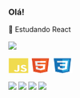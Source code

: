 ### Olá!

🌱 Estudando React

<a href="https://possomato.github.io/portfolio/" target="_blank">
  <!--<img align="center" src="https://github-readme-stats.vercel.app/api?username=possomato&show_icons=true&theme=aura" />-->
  <img align="center" src="https://github-readme-stats.vercel.app/api/top-langs/?username=possomato&layout=donut&theme=aura" />
</a>


<div style="display: inline_block"><br>
  <img align="center" alt="Possomato-Js" height="30" width="40" src="https://raw.githubusercontent.com/devicons/devicon/master/icons/javascript/javascript-plain.svg">
  <img align="center" alt="Possomato-HTML" height="30" width="40" src="https://raw.githubusercontent.com/devicons/devicon/master/icons/html5/html5-original.svg">
  <img align="center" alt="Possomato-CSS" height="30" width="40"
src="https://raw.githubusercontent.com/devicons/devicon/master/icons/css3/css3-original.svg">
</div> <br>

<div> 
  <a href="https://instagram.com/ga_bonifacio" target="_blank"><img src="https://img.shields.io/badge/-Instagram-%23E4405F?style=for-the-badge&logo=instagram&logoColor=white" target="_blank"></a>
  <a href = "https://twitter.com/gapossomato"><img src="https://img.shields.io/badge/Twitter-1DA1F2?style=for-the-badge&logo=twitter&logoColor=white" target="_blank"></a>
  <a href = "mailto:gabrielb.possomato@gmail.com"><img src="https://img.shields.io/badge/-Gmail-%23333?style=for-the-badge&logo=gmail&logoColor=white" target="_blank"></a>
  <a href="https://www.linkedin.com/in/gabrielpossomato/" target="_blank"><img src="https://img.shields.io/badge/-LinkedIn-%230077B5?style=for-the-badge&logo=linkedin&logoColor=white" target="_blank"></a>
</div>
